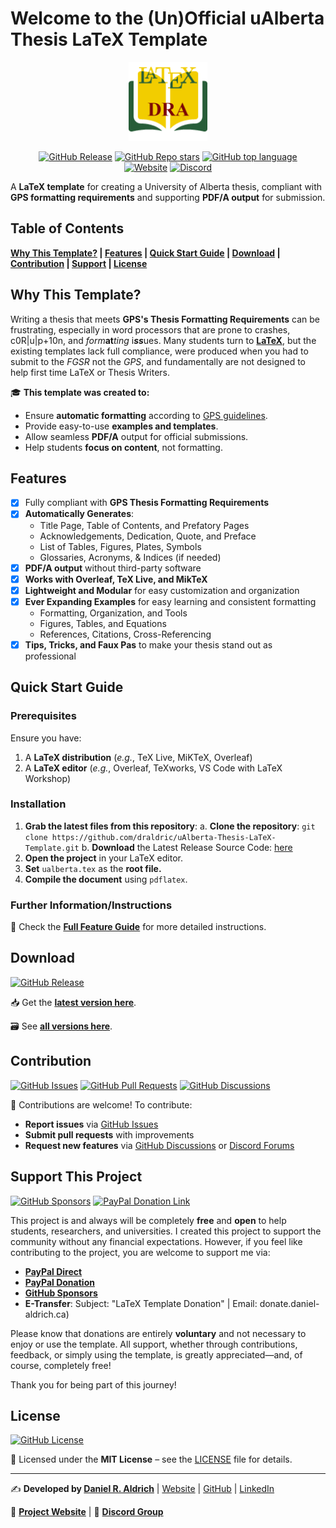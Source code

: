# Welcome to the (Un)Official uAlberta Thesis LaTeX Template

<p align="center">
  <img src="https://github.com/draldric/uAlberta-Thesis-LaTeX-Template/raw/main/logo.png/" alt="uAlberta Thesis LaTeX Template Logo" width="25%">
</p>
<div align="center">
  <a href="https://github.com/draldric/uAlberta-Thesis-LaTeX-Template/releases/latest">
  <img alt="GitHub Release" src="https://img.shields.io/github/v/release/draldric/uAlberta-Thesis-LaTeX-Template?style=for-the-badge&color=197b2e"></a>
  <a href="https://github.com/draldric/uAlberta-Thesis-LaTeX-Template/stargazers">
  <img alt="GitHub Repo stars" src="https://img.shields.io/github/stars/draldric/uAlberta-Thesis-LaTeX-Template?style=for-the-badge&color=f2cb4d"></a>
  <a href="https://www.latex-project.org/">
  <img alt="GitHub top language" src="https://img.shields.io/github/languages/top/draldric/ualberta-thesis-latex-template?style=for-the-badge&color=008080&logo=latex&logoColor=008080"></a>
</div>
<div align="center">
  <a href="https://ualberta-thesis.daniel-aldrich.ca">
  <img alt="Website" src="https://img.shields.io/website?url=https%3A%2F%2Fualberta-thesis.daniel-aldrich.ca%2F&style=for-the-badge&color=185e35&"></a>
  <a href="https://discord.gg/dMgFcDYHEV">
  <img alt="Discord" src="https://img.shields.io/discord/1336756415255281716?style=for-the-badge&color=5865F2&label=Discord&logo=discord&logoColor=5865F2"></a>
</div>

A **LaTeX template** for creating a University of Alberta thesis, compliant with **GPS formatting requirements** and supporting **PDF/A output** for submission.

## Table of Contents
**[Why This Template?](#why-this-template) | [Features](#features) | [Quick Start Guide](#quick-start-guide) | [Download](#download) | [Contribution](#contribution) | [Support](#support-this-project) | [License](#license)**

## Why This Template?
Writing a thesis that meets **GPS's Thesis Formatting Requirements** can be frustrating, especially in word processors that are prone to crashes, c0R|u|p+10n, and *form***at**_ting_ i***ss***ues. Many students turn to [**LaTeX**](https://www.latex-project.org/), but the existing templates lack full compliance, were produced when you had to submit to the *FGSR* not the *GPS*, and fundamentally are not designed to help first time LaTeX or Thesis Writers.

🎓 **This template was created to:**
- Ensure **automatic formatting** according to [GPS guidelines](https://www.ualberta.ca/en/graduate-studies/resources/graduate-students/thesis-preparation-requirements-deadlines/index.html).
- Provide easy-to-use **examples and templates**.
- Allow seamless **PDF/A** output for official submissions.
- Help students **focus on content**, not formatting.

## Features
- [x] Fully compliant with **GPS Thesis Formatting Requirements**
- [x] **Automatically Generates**:
   - Title Page, Table of Contents, and Prefatory Pages
   - Acknowledgements, Dedication, Quote, and Preface
   - List of Tables, Figures, Plates, Symbols
   - Glossaries, Acronyms, & Indices (if needed)
- [x] **PDF/A output** without third-party software
- [x] **Works with Overleaf, TeX Live, and MikTeX**
- [x] **Lightweight and Modular** for easy customization and organization
- [x] **Ever Expanding Examples** for easy learning and consistent formatting
   - Formatting, Organization, and Tools
   - Figures, Tables, and Equations
   - References, Citations, Cross-Referencing
- [x] **Tips, Tricks, and Faux Pas** to make your thesis stand out as professional

## Quick Start Guide
### Prerequisites
Ensure you have:
1. A **LaTeX distribution** (*e.g.*, TeX Live, MiKTeX, Overleaf)
2. A **LaTeX editor** (*e.g.*, Overleaf, TeXworks, VS Code with LaTeX Workshop)

### Installation
1. **Grab the latest files from this repository**:
   a. **Clone the repository**: `git clone https://github.com/draldric/uAlberta-Thesis-LaTeX-Template.git`
   b. **Download** the Latest Release Source Code: [here](https://github.com/draldric/uAlberta-Thesis-LaTeX-Template/releases/latest)
2. **Open the project** in your LaTeX editor.
3. **Set** `ualberta.tex` as the **root file.**
4. **Compile the document** using `pdflatex`.

### Further Information/Instructions
📖 Check the **[Full Feature Guide](ualberta.pdf)** for more detailed instructions.

## Download
[![GitHub Release](https://img.shields.io/github/v/release/draldric/uAlberta-Thesis-LaTeX-Template?style=for-the-badge&link=https%3A%2F%2Fgithub.com%2Fdraldric%2Fualberta-thesis-latex-template%2Freleases%2Flatest&color=197b2e&label=Latest)](https://github.com/draldric/uAlberta-Thesis-LaTeX-Template/releases/latest)

📥 Get the **[latest version here](https://github.com/draldric/uAlberta-Thesis-LaTeX-Template/releases/latest)**.

🗃️ See **[all versions here](https://github.com/draldric/uAlberta-Thesis-LaTeX-Template/releases)**.

## Contribution
[![GitHub Issues](https://img.shields.io/github/issues/draldric/ualberta-thesis-latex-template?style=for-the-badge)](https://github.com/draldric/uAlberta-Thesis-LaTeX-Template/issues) 
[![GitHub Pull Requests](https://img.shields.io/github/issues-pr/draldric/ualberta-thesis-latex-template?style=for-the-badge)](https://github.com/draldric/uAlberta-Thesis-LaTeX-Template/pulls) 
[![GitHub Discussions](https://img.shields.io/github/discussions-search/draldric/ualberta-thesis-latex-template?query=is%3Aopen&style=for-the-badge&label=Discussions)](https://github.com/draldric/uAlberta-Thesis-LaTeX-Template/discussions)


🤝 Contributions are welcome! To contribute:
- **Report issues** via [GitHub Issues](https://github.com/draldric/uAlberta-Thesis-LaTeX-Template/issues)
- **Submit pull requests** with improvements
- **Request new features** via [GitHub Discussions](https://github.com/draldric/uAlberta-Thesis-LaTeX-Template/discussions) or [Discord Forums](https://discord.gg/dMgFcDYHEV)

## Support This Project 
[![GitHub Sponsors](https://img.shields.io/github/sponsors/draldric?style=for-the-badge&color=fb8ec7)](https://github.com/sponsors/draldric)
[![PayPal Donation Link](https://img.shields.io/badge/Donate-003087?style=for-the-badge&logo=PayPal&logoColor=003087&label=PayPal&link=https%3A%2F%2Fwww.paypal.com%2Fdonate%2F%3Fbusiness%3DX9N7J39L36S9U%26no_recurring%3D0%26item_name%3DYour%2Bcontribution%252C%2Bno%2Bmatter%2Bhow%2Bbig%2Bor%2Bsmall%252C%2Bhelps%2Bme%2Bcover%2Bthe%2Bcosts%2Bof%2Bmaintaining%2Bthis%2Bwebsite.%26currency_code%3DCAD)](https://www.paypal.com/donate/?business=X9N7J39L36S9U&no_recurring=0&item_name=Your+contribution%2C+no+matter+how+big+or+small%2C+helps+me+cover+the+costs+of+maintaining+this+website.&currency_code=CAD)


This project is and always will be completely **free** and **open** to help students, researchers, and universities. I created this project to support the community without any financial expectations. However, if you feel like contributing to the project, you are welcome to support me via:
- **[PayPal Direct](https://paypal.me/draldric)**
- **[PayPal  Donation](https://www.paypal.com/donate/?business=X9N7J39L36S9U&no_recurring=0&item_name=Your+contribution%2C+no+matter+how+big+or+small%2C+helps+me+cover+the+costs+of+maintaining+this+website.&currency_code=CAD)** 
- **[GitHub Sponsors](https://github.com/sponsors/draldric)**
- **E-Transfer**: Subject: "LaTeX Template Donation" | Email: donate.daniel-aldrich.ca)

Please know that donations are entirely **voluntary** and not necessary to enjoy or use the template. All support, whether through contributions, feedback, or simply using the template, is greatly appreciated—and, of course, completely free!

Thank you for being part of this journey!


## License
[![GitHub License](https://img.shields.io/github/license/draldric/uAlberta-Thesis-LaTeX-Template?style=for-the-badge&link=https%3A%2F%2Fgithub.com%2Fdraldric%2FuAlberta-Thesis-LaTeX-Template%2Fblob%2Fmain%2FLICENSE&color=a01c32&link=https%3A%2F%2Fgithub.com%2Fdraldric%2Fualberta-thesis-latex-template%2LICENSE)](LICENSE)

📜 Licensed under the **MIT License** – see the [LICENSE](LICENSE) file for details.

---

✍️ **Developed by [Daniel R. Aldrich](https://daniel-aldrich.ca/)** | [Website](https://daniel-aldrich.ca) | [GitHub](https://github.com/draldric) | [LinkedIn](https://www.linkedin.com/in/danielraldrich/)

🔗 **[Project Website](https://ualberta-thesis.daniel-aldrich.ca)**  | 💬 **[Discord Group](https://discord.gg/dMgFcDYHEV)**
